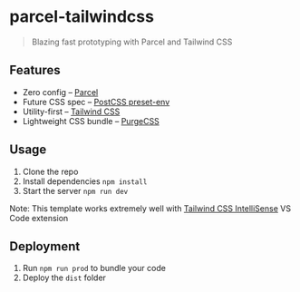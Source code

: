 # parcel-tailwindcss

> Blazing fast prototyping with Parcel and Tailwind CSS

## Features

- Zero config – [Parcel](https://parceljs.org/)
- Future CSS spec – [PostCSS preset-env](https://preset-env.cssdb.org/features)
- Utility-first – [Tailwind CSS](https://tailwindcss.com/)
- Lightweight CSS bundle – [PurgeCSS](https://www.purgecss.com/)

## Usage

1. Clone the repo
2. Install dependencies `npm install`
3. Start the server `npm run dev`

Note: This template works extremely well with [Tailwind CSS IntelliSense](https://marketplace.visualstudio.com/items?itemName=bradlc.vscode-tailwindcss) VS Code extension

## Deployment

1. Run `npm run prod` to bundle your code
2. Deploy the `dist` folder
